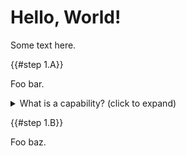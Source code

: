 <!--
    Copyright 2024, Colias Group, LLC

^    SPDX-License-Identifier: CC-BY-SA-4.0
-->

# Hello, World!

Some text here.

{{#step 1.A}}

Foo bar.

<details>
    <summary>What is a capability? (click to expand)</summary>
    <p>
    Whenever you open a file on UNIX-like operating systems, the kernel gives you a file-descriptor. A    unique token that
    is used to refer to that file from now on. Say if you want to read or write or close the file, you    have to use the
    file-descriptor. You can think of capabilities as similar to file-descriptors except that it is    for every kind of
    object in seL4. For example if you wanted a thread to have access to a certain page of memory, it    must have the
    capability to that page. If you want multiple threads to communicate (as we'll see later), each    thread must
    also have capabilities to the communication objects (such as Endpoints and Notifications in seL4).
</details>

{{#step 1.B}}

Foo baz.
